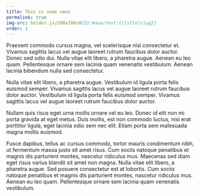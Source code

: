 ```yaml
---
title: This is some news
permalink: true
img-src: holder.js/200x200/#222:#aaa/text:{{title|slug}}
order: 1
---
```


Praesent commodo cursus magna, vel scelerisque nisl consectetur et. Vivamus sagittis lacus vel augue laoreet rutrum faucibus dolor auctor. Donec sed odio dui. Nulla vitae elit libero, a pharetra augue. Aenean eu leo quam. Pellentesque ornare sem lacinia quam venenatis vestibulum. Aenean lacinia bibendum nulla sed consectetur.Nulla vitae elit libero, a pharetra augue. Vestibulum id ligula porta felis euismod semper. Vivamus sagittis lacus vel augue laoreet rutrum faucibus dolor auctor. Vestibulum id ligula porta felis euismod semper. Vivamus sagittis lacus vel augue laoreet rutrum faucibus dolor auctor.Nullam quis risus eget urna mollis ornare vel eu leo. Donec id elit non mi porta gravida at eget metus. Duis mollis, est non commodo luctus, nisi erat porttitor ligula, eget lacinia odio sem nec elit. Etiam porta sem malesuada magna mollis euismod.Fusce dapibus, tellus ac cursus commodo, tortor mauris condimentum nibh, ut fermentum massa justo sit amet risus. Cum sociis natoque penatibus et magnis dis parturient montes, nascetur ridiculus mus. Maecenas sed diam eget risus varius blandit sit amet non magna. Nulla vitae elit libero, a pharetra augue. Sed posuere consectetur est at lobortis. Cum sociis natoque penatibus et magnis dis parturient montes, nascetur ridiculus mus. Aenean eu leo quam. Pellentesque ornare sem lacinia quam venenatis vestibulum.